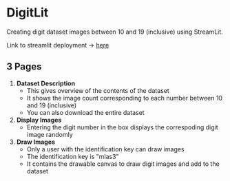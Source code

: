 # DigitLit  
Creating digit dataset images between 10 and 19 (inclusive) using StreamLit.  

Link to streamlit deployment -> [here](https://hrushi-siva-digitlit10to19digitsdataset.streamlit.app/)
## 3 Pages  <br>
1. **Dataset Description**  
    * This gives overview of the contents of the dataset  
    * It shows the image count corresponding to each number between 10 and 19 (inclusive)  <br>
    * You can also download the entire dataset
2. **Display Images**  
    * Entering the digit number in the box displays the correspoding digit image randomly  
3. **Draw Images**  
    * Only a user with the identification key can draw images  
    * The identification key is "mlas3"
    * It contains the drawable canvas to draw digit images and add to the dataset



